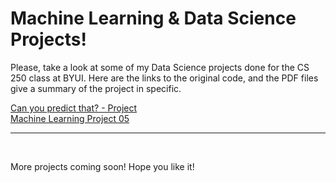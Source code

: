<!DOCTYPE html>
<html>
  <head>
  </head>
  <body>
    <h1>Machine Learning & Data Science Projects!</h1>
    <p>Please, take a look at some of my Data Science projects done for the CS 250 class at BYUI. Here are the links to the original code, and the PDF files give a summary of the project in specific.</p>
    <a href="https://colab.research.google.com/gist/gabecastri/4a39f68c45f0bf27451d6cd27f5f51e7/copy-of-canyoupredictthat.ipynb">Can you predict that? - Project</a><br>
    <a href="https://colab.research.google.com/gist/gabecastri/bcf77407c958409c12ab9115ba92a6e4/project05.ipynb">Machine Learning Project 05</a>
    <hr>
    <br>
    <p>More projects coming soon! Hope you like it!</p>
  </body>
  
 </html>
